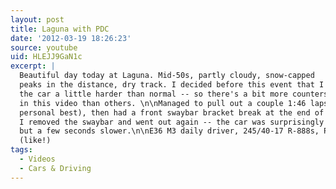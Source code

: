 ```yaml
---
layout: post
title: Laguna with PDC
date: '2012-03-19 18:26:23'
source: youtube
uid: HLEJJ9GaN1c
excerpt: |
  Beautiful day today at Laguna. Mid-50s, partly cloudy, snow-capped
  peaks in the distance, dry track. I decided before this event that I'd push
  the car a little harder than normal -- so there's a bit more countersteering
  in this video than others. \n\nManaged to pull out a couple 1:46 laps (a new
  personal best), then had a front swaybar bracket break at the end of this session.
  I removed the swaybar and went out again -- the car was surprisingly well behaved,
  but a few seconds slower.\n\nE36 M3 daily driver, 245/40-17 R-888s, PF-01 pads
  (like!)
tags:
  - Videos
  - Cars & Driving
---
```

